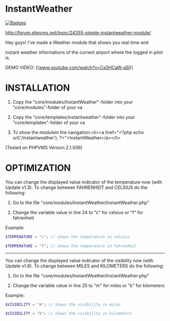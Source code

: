 # InstantWeather
[![Badges](http://img.shields.io/:Version-1.7-fe7d37.svg)](https://github.com/Karamellwuerfel/InstantWeather)

http://forum.phpvms.net/topic/24355-simple-instantweather-module/

Hey guys! I've made a Weather module that shows you real time and 

instant weather informations of the current airport where the logged in pilot is.

DEMO VIDEO: [(www.youtube.com/watch?v=Cx0HCaW-a5I)]

# INSTALLATION

1. Copy the "core/modules/InstantWeather"-folder into your "core/modules"-folder of your va

2. Copy the "core/templates/instantweather"-folder into your "core/templates"-folder of your va

3. To show the modulein the navigation:&lt;li&gt;&lt;a href="&lt;?php echo url('/instantweather'); ?&gt;"&gt;InstantWeather&lt;/a&gt;&lt;/li&gt;


(Tested on PHPVMS Version 2.1.936)

# OPTIMIZATION

You can change the displayed value indicator of the temperature now (with Update v1.3).
To change between FAHRENHEIT and CELSIUS do the following:

1. Go to the file "core/modules/InstantWeather/InstantWeather.php"

2. Change the variable value in line 24 to "c" for celsius or "f" for fahrenheit

Example:

```PHP
$TEMPERATURE = "c"; // shows the temperature in celsius
```

```PHP
$TEMPERATURE = "f"; // shows the temperature in fahrenheit
```

---

You can change the displayed value indicator of the visibility now (with Update v1.6).
To change between MILES and KILOMETERS do the following:

1. Go to the file "core/modules/InstantWeather/InstantWeather.php"

2. Change the variable value in line 25 to "m" for miles or "k" for kilometers

Example:

```PHP
$VISIBILITY = "m"; // shows the visibility in miles
```

```PHP
$VISIBILITY = "k"; // shows the visibility in kilometers
```
